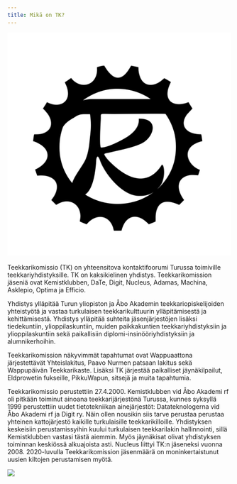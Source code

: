 ```yaml
---
title: Mikä on TK?
---
```

![TK logo](logo-musta.svg)

Teekkarikomissio (TK) on yhteensitova kontaktifoorumi Turussa toimiville teekkariyhdistyksille. TK on kaksikielinen yhdistys. Teekkarikomission jäseniä ovat Kemistklubben, DaTe, Digit, Nucleus, Adamas, Machina, Asklepio, Optima ja Efficio.

Yhdistys ylläpitää Turun yliopiston ja Åbo Akademin teekkariopiskelijoiden yhteistyötä ja vastaa turkulaisen teekkarikulttuurin ylläpitämisestä ja kehittämisestä. Yhdistys ylläpitää suhteita jäsenjärjestöjen lisäksi tiedekuntiin, ylioppilaskuntiin, muiden paikkakuntien teekkariyhdistyksiin ja ylioppilaskuntiin sekä paikallisiin diplomi-insinööriyhdistyksiin ja alumnikerhoihin.

Teekkarikomission näkyvimmät tapahtumat ovat Wappuaattona järjestettävät Yhteislakitus, Paavo Nurmen patsaan lakitus sekä Wappupäivän Teekkarikaste. Lisäksi TK järjestää paikalliset jäynäkilpailut, Eldprowetin fukseille, PikkuWapun, sitsejä ja muita tapahtumia.

Teekkarikomissio perustettiin 27.4.2000. Kemistklubben vid Åbo Akademi rf oli pitkään toiminut ainoana teekkarijärjestönä Turussa, kunnes syksyllä 1999 perustettiin uudet tietotekniikan ainejärjestöt: Datateknologerna vid Åbo Akademi rf ja Digit ry. Näin ollen nousikin siis tarve perustaa perustaa yhteinen kattojärjestö kaikille turkulaisille teekkarikilloille. Yhdistyksen keskeisiin perustamissyihin kuului turkulaisen teekkarilakin hallinnointi, sillä Kemistklubben vastasi tästä aiemmin. Myös jäynäkisat olivat yhdistyksen toiminnan keskiössä alkuajoista asti. Nucleus liittyi TK:n jäseneksi vuonna 2008. 2020-luvulla Teekkarikomission jäsenmäärä on moninkertaistunut uusien kiltojen perustamisen myötä.

![](https://tyteekkarit.kuvat.fi/kuvat/Teekkarikomissio+-+Teknologkommissionen/2024/Paavo+Nurmen+lakitus+-+Paavo+Nurmi+m%C3%B6ssp%C3%A5l%C3%A4ggning/msg5630379088-79557.jpg)

